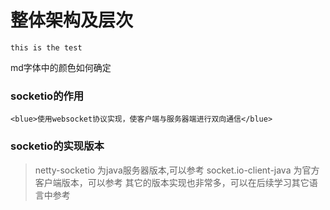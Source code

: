 # 整体架构及层次

```code
this is the test
```

md字体中的颜色如何确定
### socketio的作用
```
<blue>使用websocket协议实现，使客户端与服务器端进行双向通信</blue>

```

### socketio的实现版本

>netty-socketio 为java服务器版本,可以参考
>socket.io-client-java 为官方客户端版本，可以参考
>其它的版本实现也非常多，可以在后续学习其它语言中参考
